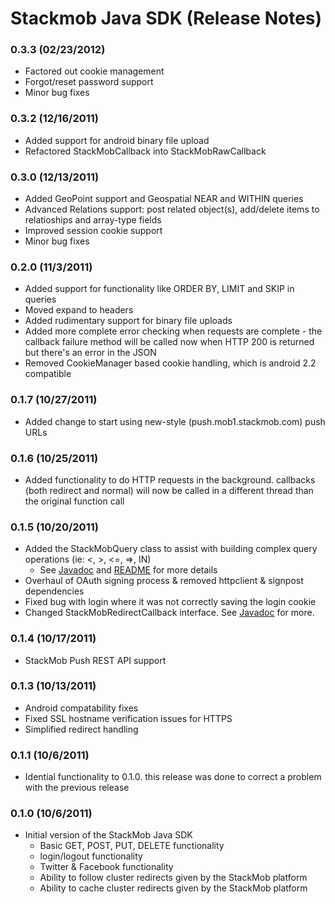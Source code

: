 # Stackmob Java SDK (Release Notes)

### 0.3.3 (02/23/2012)
* Factored out cookie management
* Forgot/reset password support
* Minor bug fixes

### 0.3.2 (12/16/2011)
* Added support for android binary file upload
* Refactored StackMobCallback into StackMobRawCallback

### 0.3.0 (12/13/2011)
* Added GeoPoint support and Geospatial NEAR and WITHIN queries
* Advanced Relations support: post related object(s), add/delete items to relatioships and array-type fields
* Improved session cookie support
* Minor bug fixes

### 0.2.0 (11/3/2011)
* Added support for functionality like ORDER BY, LIMIT and SKIP in queries
* Moved expand to headers
* Added rudimentary support for binary file uploads
* Added more complete error checking when requests are complete - the callback failure method will be called now when HTTP 200 is returned but there's an error in the JSON
* Removed CookieManager based cookie handling, which is android 2.2 compatible

### 0.1.7 (10/27/2011)
* Added change to start using new-style (push.mob1.stackmob.com) push URLs

### 0.1.6 (10/25/2011)
* Added functionality to do HTTP requests in the background. callbacks (both redirect and normal) will now be called in a different thread than the original function call

### 0.1.5 (10/20/2011)
* Added the StackMobQuery class to assist with building complex query operations (ie: <, >, <=, =>, IN)
	* See [Javadoc](http://stackmob.github.com/stackmob-java-client-sdk/javadoc/0.1.5/apidocs) and [README](https://github.com/stackmob/stackmob-java-client-sdk/blob/master/README.md) for more details
* Overhaul of OAuth signing process & removed httpclient & signpost dependencies
* Fixed bug with login where it was not correctly saving the login cookie
* Changed StackMobRedirectCallback interface. See [Javadoc](http://stackmob.github.com/stackmob-java-client-sdk/javadoc/0.1.5/apidocs/com/stackmob/sdk/callback/StackMobRedirectedCallback.html) for more.

### 0.1.4 (10/17/2011)
* StackMob Push REST API support

### 0.1.3 (10/13/2011)
* Android compatability fixes
* Fixed SSL hostname verification issues for HTTPS
* Simplified redirect handling

### 0.1.1 (10/6/2011)
* Idential functionality to 0.1.0. this release was done to correct a problem with the previous release

### 0.1.0 (10/6/2011)
* Initial version of the StackMob Java SDK
  * Basic GET, POST, PUT, DELETE functionality
  * login/logout functionality
  * Twitter & Facebook functionality
  * Ability to follow cluster redirects given by the StackMob platform
  * Ability to cache cluster redirects given by the StackMob platform



